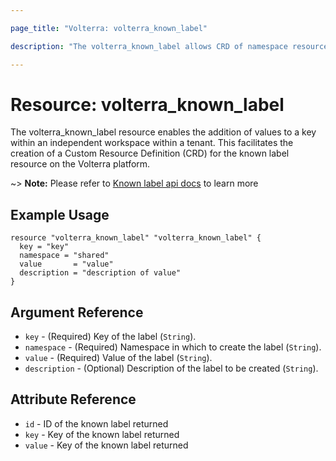 ```yaml
---

page_title: "Volterra: volterra_known_label" 

description: "The volterra_known_label allows CRD of namespace resource on Volterra SaaS"

---
```


Resource: volterra_known_label
==============================

The volterra_known_label resource enables the addition of values to a key within an independent workspace within a tenant. This facilitates the creation of a Custom Resource Definition (CRD) for the known label resource on the Volterra platform.

~> **Note:** Please refer to [Known label api docs](https://docs.cloud.f5.com/docs/api/known-label) to learn more

Example Usage
-------------

```hcl
resource "volterra_known_label" "volterra_known_label" {
  key = "key"
  namespace = "shared"
  value       = "value"
  description = "description of value"
}
```

Argument Reference
------------------

-	`key` - (Required) Key of the label (`String`).
-	`namespace` - (Required) Namespace in which to create the label (`String`).
-	`value` - (Required) Value of the label (`String`).
-	`description` - (Optional) Description of the label to be created (`String`).

Attribute Reference
-------------------

-	`id` - ID of the known label returned
-	`key` - Key of the known label returned
-	`value` - Key of the known label returned
